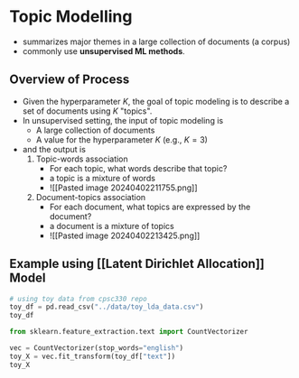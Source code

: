 # Topic Modelling
- summarizes major themes in a large collection of documents (a corpus)
- commonly use **unsupervised ML methods**.
## Overview of Process
- Given the hyperparameter $K$, the goal of topic modeling is to describe a set of documents using $K$ "topics".
- In unsupervised setting, the input of topic modeling is 
    - A large collection of documents
    - A value for the hyperparameter $K$ (e.g., $K = 3$)
- and the output is 
    1. Topic-words association 
        - For each topic, what words describe that topic? 
        - a topic is a mixture of words 
		- ![[Pasted image 20240402211755.png]]
    2. Document-topics association
        - For each document, what topics are expressed by the document? 
        - a document is a mixture of topics
        - ![[Pasted image 20240402213425.png]]
## Example using [[Latent Dirichlet Allocation]] Model
```python
# using toy data from cpsc330 repo
toy_df = pd.read_csv("../data/toy_lda_data.csv")
toy_df

from sklearn.feature_extraction.text import CountVectorizer

vec = CountVectorizer(stop_words="english")
toy_X = vec.fit_transform(toy_df["text"])
toy_X
```
